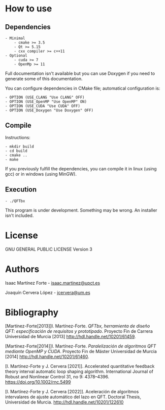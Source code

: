 # How to use

## Dependencies

	- Minimal
		- cmake >= 3.5
		- Qt >= 5.15
		- cxx compiler >= c++11
	- Optional
		- cuda >= 7
		- OpenMp >= 11


Full documentation isn't available but you can use Doxygen if you need to generate some of this documentation. 

You can configure dependencies in CMake file;  automatical configuration is: 

	- OPTION (USE_CLANG "Use CLANG" OFF)
	- OPTION (USE_OpenMP "Use OpenMP" ON)
	- OPTION (USE_CUDA "Use CUDA" OFF)
	- OPTION (USE_Doxygen "Use Doxygen" OFF)



## Compile

Instructions:

	- mkdir build
	- cd build
	- cmake ..
	- make
	
If you previously fulfill the dependencies, you can compile it in linux (using gcc) or in windows (using MinGW).

## Execution

	- ./QFTbx
	
This program is under development. Something may be wrong. An installer isn't included.

# License

GNU GENERAL PUBLIC LICENSE Version 3


# Authors 

Isaac Martínez Forte - <isaac.martinez@upct.es>

Joaquín Cervera López - <jcervera@um.es>


# Bibliography

[Martínez-Forte[2013]]I. Martínez-Forte. *QFTbx,  herramienta  de  diseño  QFT:  especificación de requisitos y prototipado*. Proyecto Fin de Carrera Universidad de Murcia [2013] http://hdl.handle.net/10201/61459.

[Martínez-Forte[2014]]I. Martínez-Forte. *Paralelización de algoritmos QFT mediante OpenMP y CUDA*. Proyecto Fin de Máster Universidad de Murcia [2014] http://hdl.handle.net/10201/61460.

[I. Martı́nez-Forte y J. Cervera [2021]]. Accelerated quantitative feedback theory interval automatic loop shaping algorithm. International Journal of Robust and Nonlinear Control 31, no 9: 4378–4396. https://doi.org/10.1002/rnc.5499

[I. Martı́nez-Forte y J. Cervera [2022]]. Aceleración de algoritmos intervalares de ajuste automático del lazo en QFT. Doctoral Thesis, Universidad de Murcia. http://hdl.handle.net/10201/122610

